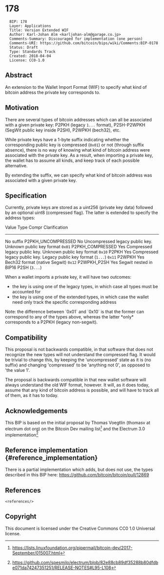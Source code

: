 # 178

      BIP: 178
      Layer: Applications
      Title: Version Extended WIF
      Author: Karl-Johan Alm <karljohan-alm@garage.co.jp>
      Comments-Summary: Discouraged for implementation (one person)
      Comments-URI: https://github.com/bitcoin/bips/wiki/Comments:BIP-0178
      Status: Draft
      Type: Standards Track
      Created: 2018-04-04
      License: CC0-1.0

## Abstract

An extension to the Wallet Import Format (WIF) to specify what kind of
bitcoin address the private key corresponds to.

## Motivation

There are several types of bitcoin addresses which can all be associated
with a given private key: P2PKH (legacy `1...` format), P2SH-P2WPKH
(SegWit public key inside P2SH), P2WPKH (bech32), etc.

While private keys have a 1-byte suffix indicating whether the
corresponding public key is compressed (`0x01`) or not (through suffix
absence), there is no way of knowing what kind of bitcoin address were
associated with the private key. As a result, when importing a private
key, the wallet has to assume all kinds, and keep track of each possible
alternative.

By extending the suffix, we can specify what kind of bitcoin address was
associated with a given private key.

## Specification

Currently, private keys are stored as a uint256 (private key data)
followed by an optional uint8 (compressed flag). The latter is extended
to specify the address types:

  Value       Type                 Compr   Clarification
  ----------- -------------------- ------- -----------------------------------------------------------------
  No suffix   P2PKH_UNCOMPRESSED   No      Uncompressed legacy public key. Unknown public key format
  `0x01`      P2PKH_COMPRESSED     Yes     Compressed legacy public key. Unknown public key format
  `0x10`      P2PKH                Yes     Compressed legacy public key. Legacy public key format (`1...`)
  `0x11`      P2WPKH               Yes     Bech32 format (native Segwit)
  `0x12`      P2WPKH_P2SH          Yes     Segwit nested in BIP16 P2SH (`3...`)

When a wallet imports a private key, it will have two outcomes:

-   the key is using one of the legacy types, in which case all types
    must be accounted for
-   the key is using one of the extended types, in which case the wallet
    need only track the specific corresponding address

Note: the difference between \`0x01\` and \`0x10\` is that the former
can correspond to any of the types above, whereas the latter \*only\*
corresponds to a P2PKH (legacy non-segwit).

## Compatibility

This proposal is not backwards compatible, in that software that does
not recognize the new types will not understand the compressed flag. It
would be trivial to change this, by keeping the \'uncompressed\' state
as it is (no suffix) and changing \'compressed\' to be \'anything not
0\', as opposed to \'the value 1\'.

The proposal *is* backwards compatible in that new wallet software will
always understand the old WIF format, however. It will, as it does
today, assume that any kind of bitcoin address is possible, and will
have to track all of them, as it has to today.

## Acknowledgements

This BIP is based on the initial proposal by Thomas Voegtlin (thomasv at
electrum dot org) on the Bitcoin Dev mailing list[^1] and the Electrum
3.0 implementation[^2]

## Reference implementation {#reference_implementation}

There is a partial implementation which adds, but does not use, the
types described in this BIP here:
<https://github.com/bitcoin/bitcoin/pull/12869>

## References

```{=html}
<references/>
```
## Copyright

This document is licensed under the Creative Commons CC0 1.0 Universal
license.

[^1]: <https://lists.linuxfoundation.org/pipermail/bitcoin-dev/2017-September/015007.html>

[^2]: <https://github.com/spesmilo/electrum/blob/82e88cb89df35288b80dfdbe071da74247351251/RELEASE-NOTES#L95-L108>
